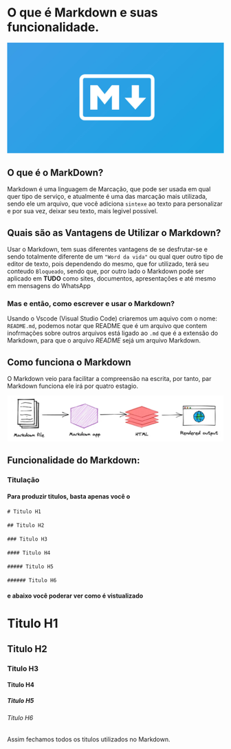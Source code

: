 # **O que é Markdown e suas funcionalidade**.

![texto](/Images/BannerMD.jpeg)

## O que é o MarkDown?

Markdown é uma linguagem de Marcação, que pode ser usada em qual quer tipo de serviço, e atualmente é uma das marcação mais utilizada, sendo ele um arquivo, que você adiciona ``sintexe`` ao texto para personalizar e por sua vez, deixar seu texto, mais legivel possivel.

## Quais são as Vantagens de Utilizar o Markdown?

Usar o Markdown, tem suas diferentes vantagens de se desfrutar-se e sendo totalmente diferente de um ``"Word da vida"`` ou qual quer outro tipo de editor de texto, pois dependendo do mesmo, que for utilizado, terá seu conteudo ``Bloqueado``, sendo que, por outro lado o Markdown pode ser aplicado em **TUDO** como sites, documentos, apresentações e até mesmo em mensagens do WhatsApp

### Mas e então, como escrever e usar o Markdown?

Usando o Vscode (Visual Studio Code) criaremos um aquivo com o nome: ``README.md``, podemos notar que README que é um arquivo que contem inofrmações sobre outros arquivos está ligado ao ``.md``
que é a extensão do Markdown, para que o arquivo *README*  sejá um arquivo Markdown. 

## Como funciona o Markdown

O Markdown veio para facilitar a compreensão na escrita, por tanto, par Markdown funciona ele irá por quatro estagio.

![Markdown](/Images/Como-funrunfa.png)

## Funcionalidade do Markdown:

### Titulação
#### Para produzir titulos, basta apenas você o  

````
# Titulo H1

## Titulo H2

### Titulo H3

#### Titulo H4

##### Titulo H5

###### Titulo H6 

````
#### e abaixo você poderar ver como é vistualizado

# Titulo H1
## Titulo H2
### Titulo H3
#### Titulo H4 
##### Titulo H5
###### Titulo H6

Assim fechamos todos os titulos utilizados no Markdown.


